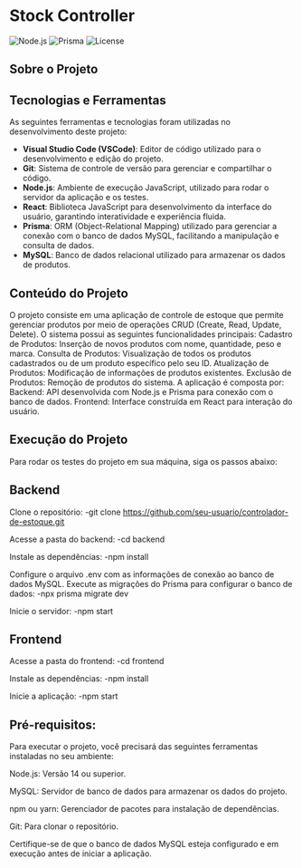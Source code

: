 # Stock Controller

![Node.js](https://img.shields.io/badge/Node.js-v14.x%20LTS-green?style=flat&logo=node.js)
![Prisma](https://img.shields.io/badge/Prisma-3982CE?style=for-the-badge&logo=Prisma&logoColor=white)
![License](https://img.shields.io/badge/License-MIT-brightgreen?style=flat)

## Sobre o Projeto


## Tecnologias e Ferramentas

As seguintes ferramentas e tecnologias foram utilizadas no desenvolvimento deste projeto:

- **Visual Studio Code (VSCode)**: Editor de código utilizado para o desenvolvimento e edição do projeto. 
- **Git**: Sistema de controle de versão para gerenciar e compartilhar o código.
- **Node.js**: Ambiente de execução JavaScript, utilizado para rodar o servidor da aplicação e os testes.
- **React**: Biblioteca JavaScript para desenvolvimento da interface do usuário, garantindo interatividade e experiência fluida.
- **Prisma**: ORM (Object-Relational Mapping) utilizado para gerenciar a conexão com o banco de dados MySQL, facilitando a manipulação e consulta de dados.
- **MySQL**: Banco de dados relacional utilizado para armazenar os dados de produtos.


## Conteúdo do Projeto

O projeto consiste em uma aplicação de controle de estoque que permite gerenciar produtos por meio de operações CRUD (Create, Read, Update, Delete). O sistema possui as seguintes funcionalidades principais:
Cadastro de Produtos: Inserção de novos produtos com nome, quantidade, peso e marca.
Consulta de Produtos: Visualização de todos os produtos cadastrados ou de um produto específico pelo seu ID.
Atualização de Produtos: Modificação de informações de produtos existentes. 
Exclusão de Produtos: Remoção de produtos do sistema.
A aplicação é composta por:
Backend: API desenvolvida com Node.js e Prisma para conexão com o banco de dados.
Frontend: Interface construída em React para interação do usuário.

## Execução do Projeto

Para rodar os testes do projeto em sua máquina, siga os passos abaixo:

## Backend

Clone o repositório:
-git clone https://github.com/seu-usuario/controlador-de-estoque.git

Acesse a pasta do backend:
-cd backend

Instale as dependências:
-npm install

Configure o arquivo .env com as informações de conexão ao banco de dados MySQL.
Execute as migrações do Prisma para configurar o banco de dados:
-npx prisma migrate dev

Inicie o servidor:
-npm start

## Frontend

Acesse a pasta do frontend:
-cd frontend

Instale as dependências:
-npm install

Inicie a aplicação:
-npm start

## Pré-requisitos:

Para executar o projeto, você precisará das seguintes ferramentas instaladas no seu ambiente:

Node.js: Versão 14 ou superior.

MySQL: Servidor de banco de dados para armazenar os dados do projeto.

npm ou yarn: Gerenciador de pacotes para instalação de dependências.

Git: Para clonar o repositório.

Certifique-se de que o banco de dados MySQL esteja configurado e em execução antes de iniciar a aplicação.



